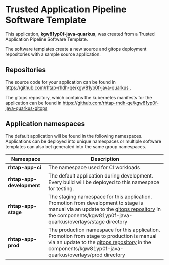 # Trusted Application Pipeline Software Template

This application, **kgw81yp0f-java-quarkus**, was created from a Trusted Application Pipeline Software Template.

The software templates create a new source and gitops deployment repositories with a sample source application. 

## Repositories

The source code for your application can be found in [https://github.com/rhtap-rhdh-qe/kgw81yp0f-java-quarkus ](https://github.com/rhtap-rhdh-qe/kgw81yp0f-java-quarkus ).
 
The gitops repository, which contains the kubernetes manifests for the application can be found in 
[https://github.com/rhtap-rhdh-qe/kgw81yp0f-java-quarkus-gitops ](https://github.com/rhtap-rhdh-qe/kgw81yp0f-java-quarkus-gitops ) 

## Application namespaces 

The default application will be found in the following namespaces. Applications can be deployed into unique namespaces or multiple software templates can also bet generated into the same group namespaces.  

|  Namespace   |  Description   |  
| -------- | -------- |
| **rhtap-app-ci** | The namespace used for CI workloads |
| **rhtap-app-development** | The default application during development. Every build will be deployed to this namespace for testing. |
| **rhtap-app-stage** | The staging namespace for this application. Promotion from development to stage is manual via an update to the [gitops repository](https://github.com/rhtap-rhdh-qe/kgw81yp0f-java-quarkus-gitops ) in the components/kgw81yp0f-java-quarkus/overlays/stage directory |
| **rhtap-app-prod** | The production namespace for this application. Promotion from stage to production is manual via an update to the [gitops repository](https://github.com/rhtap-rhdh-qe/kgw81yp0f-java-quarkus-gitops ) in the components/kgw81yp0f-java-quarkus/overlays/prod directory |